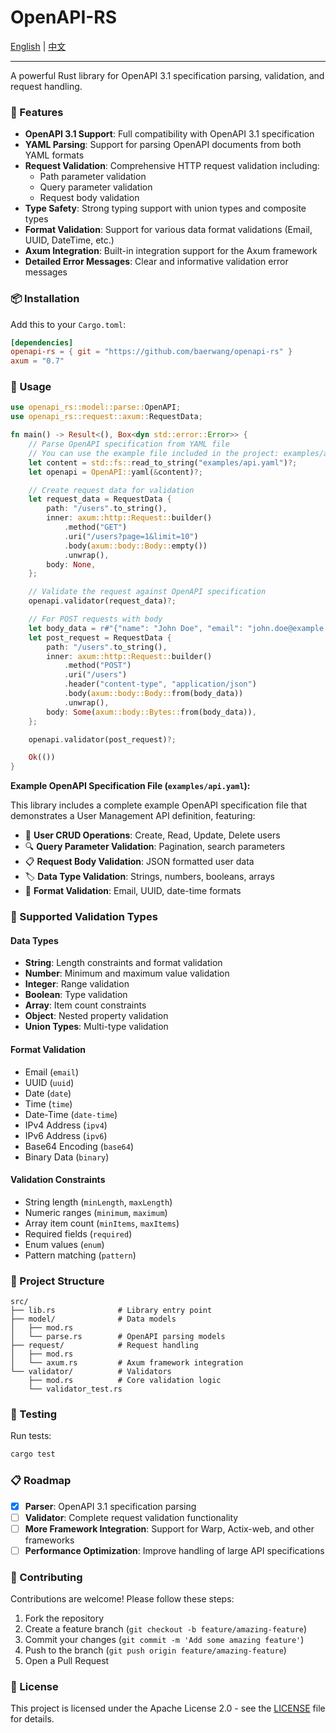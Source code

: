 # OpenAPI-RS

[English](README.md) | [中文](README-ZH.md)

---

A powerful Rust library for OpenAPI 3.1 specification parsing, validation, and request handling.

### 🚀 Features

- **OpenAPI 3.1 Support**: Full compatibility with OpenAPI 3.1 specification
- **YAML Parsing**: Support for parsing OpenAPI documents from both YAML formats
- **Request Validation**: Comprehensive HTTP request validation including:
    - Path parameter validation
    - Query parameter validation
    - Request body validation
- **Type Safety**: Strong typing support with union types and composite types
- **Format Validation**: Support for various data format validations (Email, UUID, DateTime, etc.)
- **Axum Integration**: Built-in integration support for the Axum framework
- **Detailed Error Messages**: Clear and informative validation error messages

### 📦 Installation

Add this to your `Cargo.toml`:

```toml
[dependencies]
openapi-rs = { git = "https://github.com/baerwang/openapi-rs" }
axum = "0.7"
```

### 🔧 Usage

```rust
use openapi_rs::model::parse::OpenAPI;
use openapi_rs::request::axum::RequestData;

fn main() -> Result<(), Box<dyn std::error::Error>> {
    // Parse OpenAPI specification from YAML file
    // You can use the example file included in the project: examples/api.yaml
    let content = std::fs::read_to_string("examples/api.yaml")?;
    let openapi = OpenAPI::yaml(&content)?;

    // Create request data for validation
    let request_data = RequestData {
        path: "/users".to_string(),
        inner: axum::http::Request::builder()
            .method("GET")
            .uri("/users?page=1&limit=10")
            .body(axum::body::Body::empty())
            .unwrap(),
        body: None,
    };

    // Validate the request against OpenAPI specification
    openapi.validator(request_data)?;

    // For POST requests with body
    let body_data = r#"{"name": "John Doe", "email": "john.doe@example.com", "age": 30}"#;
    let post_request = RequestData {
        path: "/users".to_string(),
        inner: axum::http::Request::builder()
            .method("POST")
            .uri("/users")
            .header("content-type", "application/json")
            .body(axum::body::Body::from(body_data))
            .unwrap(),
        body: Some(axum::body::Bytes::from(body_data)),
    };

    openapi.validator(post_request)?;

    Ok(())
}
```

**Example OpenAPI Specification File (`examples/api.yaml`):**

This library includes a complete example OpenAPI specification file that demonstrates a User Management API definition,
featuring:

- 📝 **User CRUD Operations**: Create, Read, Update, Delete users
- 🔍 **Query Parameter Validation**: Pagination, search parameters
- 📋 **Request Body Validation**: JSON formatted user data
- 🏷️ **Data Type Validation**: Strings, numbers, booleans, arrays
- 📧 **Format Validation**: Email, UUID, date-time formats

### 🎯 Supported Validation Types

#### Data Types

- **String**: Length constraints and format validation
- **Number**: Minimum and maximum value validation
- **Integer**: Range validation
- **Boolean**: Type validation
- **Array**: Item count constraints
- **Object**: Nested property validation
- **Union Types**: Multi-type validation

#### Format Validation

- Email (`email`)
- UUID (`uuid`)
- Date (`date`)
- Time (`time`)
- Date-Time (`date-time`)
- IPv4 Address (`ipv4`)
- IPv6 Address (`ipv6`)
- Base64 Encoding (`base64`)
- Binary Data (`binary`)

#### Validation Constraints

- String length (`minLength`, `maxLength`)
- Numeric ranges (`minimum`, `maximum`)
- Array item count (`minItems`, `maxItems`)
- Required fields (`required`)
- Enum values (`enum`)
- Pattern matching (`pattern`)

### 📁 Project Structure

```
src/
├── lib.rs              # Library entry point
├── model/              # Data models
│   ├── mod.rs
│   └── parse.rs        # OpenAPI parsing models
├── request/            # Request handling
│   ├── mod.rs
│   └── axum.rs         # Axum framework integration
└── validator/          # Validators
    ├── mod.rs          # Core validation logic
    └── validator_test.rs
```

### 🧪 Testing

Run tests:

```bash
cargo test
```

### 📋 Roadmap

- [x] **Parser**: OpenAPI 3.1 specification parsing
- [ ] **Validator**: Complete request validation functionality
- [ ] **More Framework Integration**: Support for Warp, Actix-web, and other frameworks
- [ ] **Performance Optimization**: Improve handling of large API specifications

### 🤝 Contributing

Contributions are welcome! Please follow these steps:

1. Fork the repository
2. Create a feature branch (`git checkout -b feature/amazing-feature`)
3. Commit your changes (`git commit -m 'Add some amazing feature'`)
4. Push to the branch (`git push origin feature/amazing-feature`)
5. Open a Pull Request

### 📄 License

This project is licensed under the Apache License 2.0 - see the [LICENSE](LICENSE) file for details.